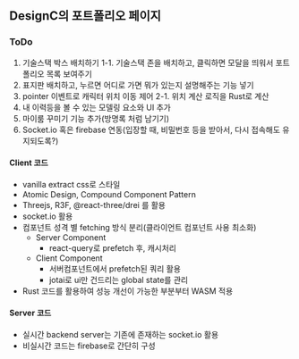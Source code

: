 ## DesignC의 포트폴리오 페이지

### ToDo

1. 기술스택 박스 배치하기
   1-1. 기술스택 존을 배치하고, 클릭하면 모달을 띄워서 포트폴리오 목록 보여주기
2. 표지판 배치하고, 누르면 어디로 가면 뭐가 있는지 설명해주는 기능 넣기
3. pointer 이벤트로 캐릭터 위치 이동 제어
   2-1. 위치 계산 로직을 Rust로 계산
4. 내 이력등을 볼 수 있는 모델링 요소와 UI 추가
5. 마이룸 꾸미기 기능 추가(방명록 처럼 남기기)
6. Socket.io 혹은 firebase 연동(입장할 때, 비밀번호 등을 받아서, 다시 접속해도 유지되도록?)

#### Client 코드

- vanilla extract css로 스타일
- Atomic Design, Compound Component Pattern
- Threejs, R3F, @react-three/drei 를 활용
- socket.io 활용
- 컴포넌트 성격 별 fetching 방식 분리(클라이언트 컴포넌트 사용 최소화)
  - Server Component
    - react-query로 prefetch 후, 캐시처리
  - Client Component
    - 서버컴포넌트에서 prefetch된 쿼리 활용
    - jotai로 ui만 건드리는 global state를 관리
- Rust 코드를 활용하여 성능 개선이 가능한 부분부터 WASM 적용

#### Server 코드

- 실시간 backend server는 기존에 존재하는 socket.io 활용
- 비실시간 코드는 firebase로 간단히 구성
